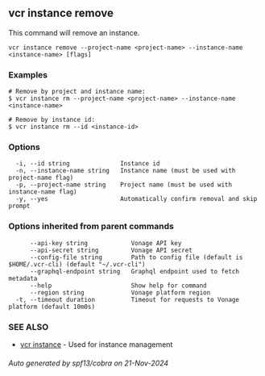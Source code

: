 ## vcr instance remove

This command will remove an instance.

```
vcr instance remove --project-name <project-name> --instance-name <instance-name> [flags]
```

### Examples

```
# Remove by project and instance name:
$ vcr instance rm --project-name <project-name> --instance-name <instance-name>

# Remove by instance id:
$ vcr instance rm --id <instance-id>
```

### Options

```
  -i, --id string              Instance id
  -n, --instance-name string   Instance name (must be used with project-name flag)
  -p, --project-name string    Project name (must be used with instance-name flag)
  -y, --yes                    Automatically confirm removal and skip prompt
```

### Options inherited from parent commands

```
      --api-key string            Vonage API key
      --api-secret string         Vonage API secret
      --config-file string        Path to config file (default is $HOME/.vcr-cli) (default "~/.vcr-cli")
      --graphql-endpoint string   Graphql endpoint used to fetch metadata
      --help                      Show help for command
      --region string             Vonage platform region
  -t, --timeout duration          Timeout for requests to Vonage platform (default 10m0s)
```

### SEE ALSO

* [vcr instance](vcr_instance.md)	 - Used for instance management

###### Auto generated by spf13/cobra on 21-Nov-2024
